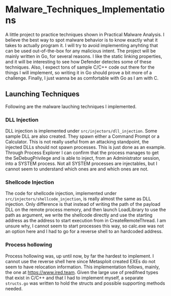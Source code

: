 # Malware_Techniques_Implementations

A little project to practice techniques shown in Practical Malware Analysis. I believe the best way to spot malware behavior is to know exactly what it takes to actually program it. I will try to avoid implementing anyhting that can be used out-of-the-box for any malicious intent.
The project will be mainly written in Go, for several reasons. I like the static linking properties, and it will be interesting to see how Defender detectes some of these techniques. Also, I expect tons of sample C/C++ code out there for the things I will implement, so writing it in Go should prove a bit more of a challenge. Finally, I just wanna be as comfortable with Go as I am with C.

## Launching Techniques

Following are the malware lauching techniques I implemented.

### DLL Injection

DLL injection is implemented under `src/injectors/dll_injection`. Some sample DLL are also created. They spawn either a Command Prompt or a Calculator. This is not really useful from an attacking standpoint, the injected DLLs should not  spawn processes. This is just done as an example.
Through Process Explorer I can confirm that the process manages to get the SeDebugPrivilege and is able to inject, from an Administrator session, into a SYSTEM process.
Not all SYSTEM processes are injectables, but I cannot seem to understand which ones are and which ones are not.

### Shellcode Injection

The code for shellcode injection, implemented under `src/injectors/shellcode_injection`, is really almost the same as DLL injection. Only difference is that instead of writing the path of the payload DLL on the remote process memory, and then launch LoadLibrary to use the path as argument, we write the shellcode directly and use the starting address as the address to start execution from in CreateRemoteThread. I am unsure why, I cannot seem to start processes this way, so calc.exe was not an option here and I had to go for a reverse shell to an hardcoded address.


### Process hollowing

Process hollowing was, up until now, by far the hardest to implement. I cannot use the reverse shell here since Metasploit created EXEs do not seem to have relocation information. This implementation follows, mainly, the one at https://www.ired.team.
Given the large use of predifned types that exist in C/C++ and that I had to implement myself, a separate `structs.go` was written to hold the structs and possible supporting methods needed.


